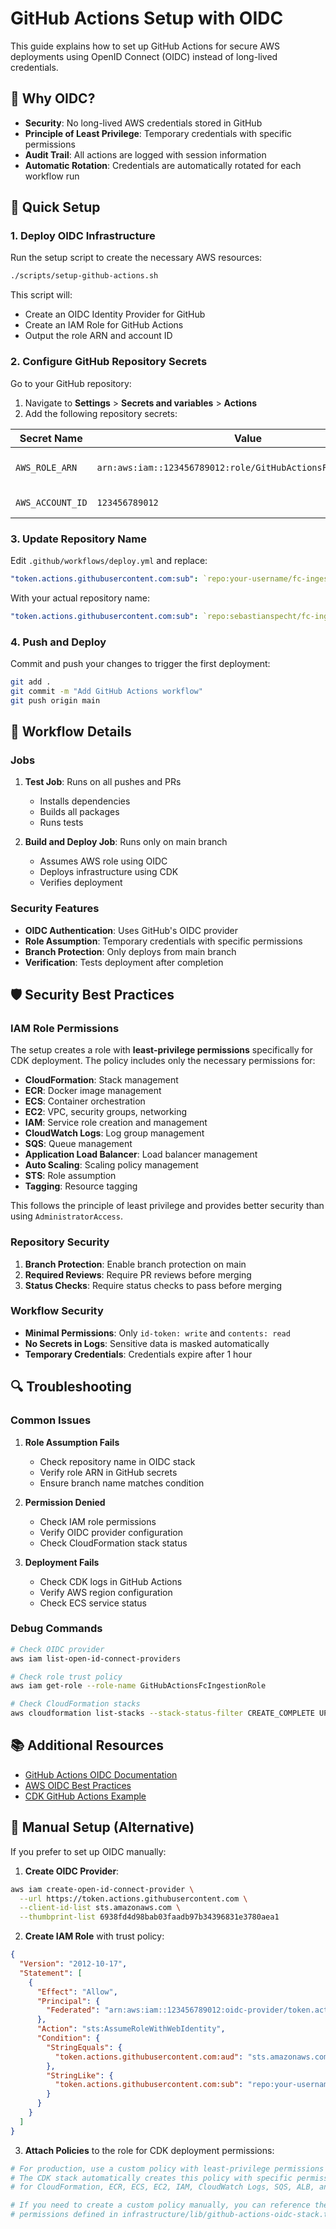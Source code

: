 # GitHub Actions Setup with OIDC

This guide explains how to set up GitHub Actions for secure AWS deployments using OpenID Connect (OIDC) instead of long-lived credentials.

## 🔐 Why OIDC?

- **Security**: No long-lived AWS credentials stored in GitHub
- **Principle of Least Privilege**: Temporary credentials with specific permissions
- **Audit Trail**: All actions are logged with session information
- **Automatic Rotation**: Credentials are automatically rotated for each workflow run

## 🚀 Quick Setup

### 1. Deploy OIDC Infrastructure

Run the setup script to create the necessary AWS resources:

```bash
./scripts/setup-github-actions.sh
```

This script will:

- Create an OIDC Identity Provider for GitHub
- Create an IAM Role for GitHub Actions
- Output the role ARN and account ID

### 2. Configure GitHub Repository Secrets

Go to your GitHub repository:

1. Navigate to **Settings** > **Secrets and variables** > **Actions**
2. Add the following repository secrets:

| Secret Name      | Value                                                         | Description                    |
| ---------------- | ------------------------------------------------------------- | ------------------------------ |
| `AWS_ROLE_ARN`   | `arn:aws:iam::123456789012:role/GitHubActionsFcIngestionRole` | IAM Role ARN from setup script |
| `AWS_ACCOUNT_ID` | `123456789012`                                                | Your AWS Account ID            |

### 3. Update Repository Name

Edit `.github/workflows/deploy.yml` and replace:

```yaml
"token.actions.githubusercontent.com:sub": `repo:your-username/fc-ingestion:*`
```

With your actual repository name:

```yaml
"token.actions.githubusercontent.com:sub": `repo:sebastianspecht/fc-ingestion:*`
```

### 4. Push and Deploy

Commit and push your changes to trigger the first deployment:

```bash
git add .
git commit -m "Add GitHub Actions workflow"
git push origin main
```

## 🔧 Workflow Details

### Jobs

1. **Test Job**: Runs on all pushes and PRs

   - Installs dependencies
   - Builds all packages
   - Runs tests

2. **Build and Deploy Job**: Runs only on main branch
   - Assumes AWS role using OIDC
   - Deploys infrastructure using CDK
   - Verifies deployment

### Security Features

- **OIDC Authentication**: Uses GitHub's OIDC provider
- **Role Assumption**: Temporary credentials with specific permissions
- **Branch Protection**: Only deploys from main branch
- **Verification**: Tests deployment after completion

## 🛡️ Security Best Practices

### IAM Role Permissions

The setup creates a role with **least-privilege permissions** specifically for CDK deployment. The policy includes only the necessary permissions for:

- **CloudFormation**: Stack management
- **ECR**: Docker image management
- **ECS**: Container orchestration
- **EC2**: VPC, security groups, networking
- **IAM**: Service role creation and management
- **CloudWatch Logs**: Log group management
- **SQS**: Queue management
- **Application Load Balancer**: Load balancer management
- **Auto Scaling**: Scaling policy management
- **STS**: Role assumption
- **Tagging**: Resource tagging

This follows the principle of least privilege and provides better security than using `AdministratorAccess`.

### Repository Security

1. **Branch Protection**: Enable branch protection on main
2. **Required Reviews**: Require PR reviews before merging
3. **Status Checks**: Require status checks to pass before merging

### Workflow Security

- **Minimal Permissions**: Only `id-token: write` and `contents: read`
- **No Secrets in Logs**: Sensitive data is masked automatically
- **Temporary Credentials**: Credentials expire after 1 hour

## 🔍 Troubleshooting

### Common Issues

1. **Role Assumption Fails**

   - Check repository name in OIDC stack
   - Verify role ARN in GitHub secrets
   - Ensure branch name matches condition

2. **Permission Denied**

   - Check IAM role permissions
   - Verify OIDC provider configuration
   - Check CloudFormation stack status

3. **Deployment Fails**
   - Check CDK logs in GitHub Actions
   - Verify AWS region configuration
   - Check ECS service status

### Debug Commands

```bash
# Check OIDC provider
aws iam list-open-id-connect-providers

# Check role trust policy
aws iam get-role --role-name GitHubActionsFcIngestionRole

# Check CloudFormation stacks
aws cloudformation list-stacks --stack-status-filter CREATE_COMPLETE UPDATE_COMPLETE
```

## 📚 Additional Resources

- [GitHub Actions OIDC Documentation](https://docs.github.com/en/actions/deployment/security-hardening-your-deployments/configuring-openid-connect-in-amazon-web-services)
- [AWS OIDC Best Practices](https://docs.aws.amazon.com/IAM/latest/UserGuide/id_roles_providers_oidc.html)
- [CDK GitHub Actions Example](https://github.com/aws-samples/aws-cdk-examples/tree/main/typescript/github-actions-oidc)

## 🔄 Manual Setup (Alternative)

If you prefer to set up OIDC manually:

1. **Create OIDC Provider**:

```bash
aws iam create-open-id-connect-provider \
  --url https://token.actions.githubusercontent.com \
  --client-id-list sts.amazonaws.com \
  --thumbprint-list 6938fd4d98bab03faadb97b34396831e3780aea1
```

2. **Create IAM Role** with trust policy:

```json
{
  "Version": "2012-10-17",
  "Statement": [
    {
      "Effect": "Allow",
      "Principal": {
        "Federated": "arn:aws:iam::123456789012:oidc-provider/token.actions.githubusercontent.com"
      },
      "Action": "sts:AssumeRoleWithWebIdentity",
      "Condition": {
        "StringEquals": {
          "token.actions.githubusercontent.com:aud": "sts.amazonaws.com"
        },
        "StringLike": {
          "token.actions.githubusercontent.com:sub": "repo:your-username/fc-ingestion:*"
        }
      }
    }
  ]
}
```

3. **Attach Policies** to the role for CDK deployment permissions:

```bash
# For production, use a custom policy with least-privilege permissions
# The CDK stack automatically creates this policy with specific permissions
# for CloudFormation, ECR, ECS, EC2, IAM, CloudWatch Logs, SQS, ALB, and Auto Scaling

# If you need to create a custom policy manually, you can reference the
# permissions defined in infrastructure/lib/github-actions-oidc-stack.ts
```
